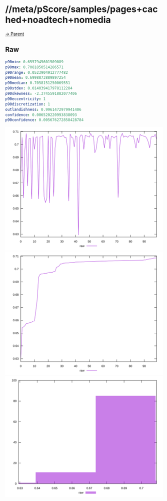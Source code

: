 
# //meta/pScore/samples/pages+cached+noadtech+nomedia

[→ Parent](../..)


## Raw


```yaml
p90min: 0.6557945601509089
p90max: 0.7081850514286571
p90range: 0.0523904912777482
p90mean: 0.6998873889897254
p90median: 0.7058151250069551
p90stdev: 0.014039417978112284
p90skewness: -2.3745591882077406
p90eccentricity: 1
p90discretization: 1
outlandishness: 0.9961472979941406
confidence: 0.006520220993838093
p90confidence: 0.005676272858428784

```

![PLOT: raw-values](./raw/values.svg)![PLOT: raw-sorted](./raw/sorted.svg)![PLOT: raw-histogram](./raw/histogram.svg)